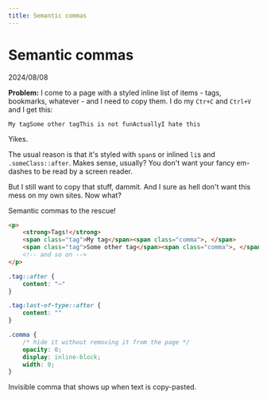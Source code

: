 ```yaml
---
title: Semantic commas
---
```

# Semantic commas
2024/08/08

**Problem:** I come to a page with a styled inline list of items - tags, bookmarks, whatever - and I need to copy them. I do my `Ctr+C` and `Ctrl+V` and I get this:

```plaintext
My tagSome other tagThis is not funActuallyI hate this 
```

Yikes.

The usual reason is that it's styled with `span`s or inlined `li`s and `.someClass::after`. Makes sense, usually? You don't want your fancy em-dashes to be read by a screen reader.

But I still want to copy that stuff, dammit. And I sure as hell don't want this mess on my own sites. Now what?

Semantic commas to the rescue!

```html
<p>
    <strong>Tags!</strong>
    <span class="tag">My tag</span><span class="comma">, </span>
    <span class="tag">Some other tag</span><span class="comma">, </span>
    <!-- and so on -->
</p>
```

```css
.tag::after {
    content: "—"
}

.tag:last-of-type::after {
    content: ""
}

.comma {
    /* hide it without removing it from the page */
    opacity: 0;
    display: inline-block;
    width: 0;
}
```

Invisible comma that shows up when text is copy-pasted. 